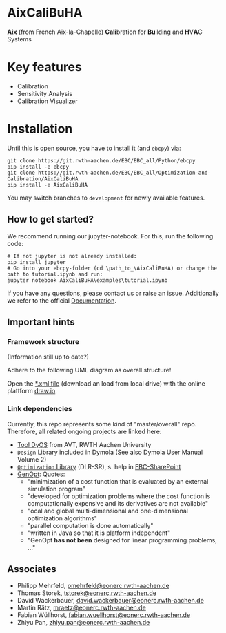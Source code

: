 # AixCaliBuHA

**Aix** (from French Aix-la-Chapelle) 
**Cali**bration for **Bu**ilding and **H**V**A**C Systems

# Key features
* Calibration 
* Sensitivity Analysis
* Calibration Visualizer

# Installation
Until this is open source, you have to install it (and `ebcpy`) via:
```
git clone https://git.rwth-aachen.de/EBC/EBC_all/Python/ebcpy
pip install -e ebcpy
git clone https://git.rwth-aachen.de/EBC/EBC_all/Optimization-and-Calibration/AixCaliBuHA
pip install -e AixCaliBuHA
```
You may switch branches to `development` for newly available features.

## How to get started?
We recommend running our jupyter-notebook. For this, run the following code:
```
# If not jupyter is not already installed:
pip install jupyter
# Go into your ebcpy-folder (cd \path_to_\AixCaliBuHA) or change the path to tutorial.ipynb and run:
jupyter notebook AixCaliBuHA\examples\tutorial.ipynb
```
If you have any questions, please contact us or raise an issue.
Additionally we refer to the official [Documentation](#Documentation).


## Important hints

### Framework structure
(Information still up to date?)

Adhere to the following UML diagram as overall structure!

Open the [*.xml file](https://git.rwth-aachen.de/EBC/EBC_intern/modelica-calibration/blob/master/img/Calibration_Framework_EBC.xml) (download an load from local drive) with the online plattform [draw.io](draw.io).

### Link dependencies

Currently, this repo represents some kind of "master/overall" repo. Therefore, all related ongoing projects are linked here:

*  [Tool DyOS](http://www.avt.rwth-aachen.de/cms/AVT/Forschung/Software/~iptr/DyOS/) from AVT, RWTH Aachen University
*  `Design` Library included in Dymola (See also Dymola User Manual Volume 2)
*  [`Optimization` Library](https://www.modelica.org/libraries) (DLR-SR), s. help in [EBC-SharePoint](https://ecampus.rwth-aachen.de/units/eonerc/ebc/Wiki/Optimierung%20mit%20Dymola.aspx)
*  [GenOpt](https://simulationresearch.lbl.gov/GO/): Quotes:
   * "minimization of a cost function that is evaluated by an external simulation program"
   * "developed for optimization problems where the cost function is computationally expensive and its derivatives are not available"
   * "ocal and global multi-dimensional and one-dimensional optimization algorithms"
   * "parallel computation is done automatically"
   * "written in Java so that it is platform independent"
   * "GenOpt **has not been** designed for linear programming problems, ..."


## Associates
- Philipp Mehrfeld, pmehrfeld@eonerc.rwth-aachen.de
- Thomas Storek, tstorek@eonerc.rwth-aachen.de
- David Wackerbauer, david.wackerbauer@eonerc.rwth-aachen.de
- Martin Rätz, mraetz@eonerc.rwth-aachen.de
- Fabian Wüllhorst, fabian.wuellhorst@eonerc.rwth-aachen.de
- Zhiyu Pan, zhiyu.pan@eonerc.rwth-aachen.de


